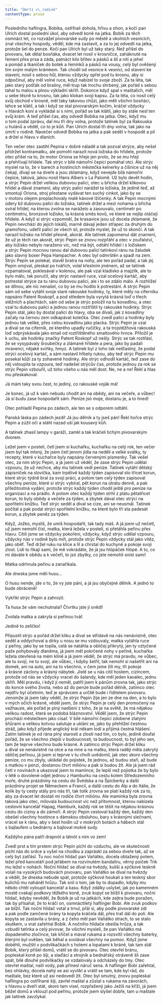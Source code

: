 ```yaml
---
title: "Úmrtí v\_rodině"
contentType: prose
---
```


Posledního haflingra, Bobíka, ostříhali dohola, hřívu a ohon, a kočí pan Ulrich dostal poslední úkol, aby odvedl koně na jatka. Bobík za těch osmnáct let, co rozvážel pivovarské sudy po městě a okolních vesnicích, znal všechny hospody, věděl, kde má zastavit, a za to jej odvedli na jatka, protože šel do penze. Kočí pan Ulrich byl už taky starý. Než přišel do pivovaru, tak dělal bosňáka, dvacet let nosil v krosničce, zaháknuté na řemeni přes prsa a záda, patnáct kilo břitev a pásků a šlí a nití a jehel a pomád a tkaniček do botek a řemínků a pásků na vousy, celý byl ověšený tím svým malým krámkem. Tak chodil od vesnice k vesnici, od stavení ke stavení, nosil s sebou hůl, kterou vždycky opřel pod tu krosnu, aby si odpočinul, aby měl volné ruce, když nabízel to svoje zboží. Za ta léta, tak jako starý pošťák od brašny, měl trup tak trochu shrbený, jak pořád s sebou tahal tu malou a plnou výkladní skříň. Dokonce když spal v maštalích, měl u sebe těsně tu krosnu, tak jako klokan svoji kapsu. Za ta léta, co nosil celý svůj obchod v krosně, měl taky takovou chůzi, jako měli všichni bosňáci, lehce se klátil, a tak i když se stal pivovarským kočím, kráčel vždycky v hlavách koní a vykládal si s nimi, pořád se tak klátil, jako by stále nesl ten svůj krám. A teď přišel čas, aby odvedl Bobíka na jatka. Otec, když mu o tom podal zprávu, dal mu tři dny volna, protože tatínek byl za Rakouska u hulánů a věděl, co to je kůň. Pan Ulrich dostal tři dny volna, tak jako na úmrtí v rodině. Navečer odvedl Bobíka na jatka a pak seděl v hospodě a pil a držel si hlavu v dlaních.

Ten večer otec zastihl Pepina v dobré náladě a tak pozval strýce, aby nešel přidržet kontramatku, ale pomohl narazit nová ložiska do hřídele, protože otec přišel na to, že motor Oriona se hřeje jen proto, že se mu hřejí a přehřívají hřídele. Tak strýc v bílé námořní čepici pomáhal otci. Ale strýc myslel na to, že v barech a hostincích městečka kelnerky a číšnice už na něj čekají, dívají se na dveře a jsou zklamány, když nevejde bílá námořní čepice, taková, jakou nosil Hans Albers v La Palomě. Už bylo devět hodin, a strýc Pepin držel velikou dubovou palici, otec u břicha držel klikovou hřídel a dával znamení, aby strýc palicí narážel ta ložiska, že jedině teď, až smontují Oriona, stroj přestane vydávat ten suchý cinkot, jako by se v motoru olejem proplachovaly malé kávové lžičenky. A tak Pepin mocnými údery bil dubovou palicí do ložiska, tatínek držel a mezi nohama u břicha svíral hřídel, na kterou zvolna se naráželo a zasouvalo, centimetr po centimetru, bronzové ložisko, ta krásná směs kovů, ve které se nejlíp otáčejí hřídele. A když si strýc vzpomněl, že krasavice jsou už docela zklamané, že Pepin nevchází do jejich lokálů, marně dávají jeden střapec za druhým do gramofonu, udeřil palicí ze všech sil, protože myslel, že už to skončí. A tak narazil ložisko na hřídel přesně, akorát. Ale tatínek zapomenul dát znamení, že už je těch ran akorát, strýc Pepin se znovu rozpřáhl a otec v zoufalství, aby ložisko nebylo naraženo víc, než má být, odtáhl hřídel i s ložiskem a strýc Pepin mocnou ranou dal dubovou palicí tatínkovi ránu na žaludek jako slavný boxer Pepa Hampacher. A otec byl odmrštěn a spadl na zem. Strýc Pepin se polekal, stavěl bratra na nohy, ale ten pořád padal, a tak jej Pepin omýval, pleskal po tvářích, volal křestním jménem, až se tatínek vzpamatoval, poklesával v kolenou, ale pak vzal kladívko a majzlík, ale to bylo málo, tak poručil, aby strýc nastavil ruce, vzal ocelový kartáč, aby potrestal strýce za tu ránu dubovou palicí, ale i to se zdálo málo. A rozhlížel se dílnou, ale nic nenašel, co by se mu hodilo k potrestání. A strýc Pepin sám od sebe vytáhl svoje staré rakouské hodinky, ty, které měly na ciferníku napsáno Patent Roskopf, a pod středem byla vyrytá krásná loď o třech stěžních a plachtách, sám od sebe je strýc položil na tu kovadlinu, a otec vzal tu dubovou palici a jednou ranou roztříštil ty rakouské hodinky. Strýc Pepin stál, jako by dostal palicí do hlavy, oba se dívali, jak z kovadliny začaly na černou zem odkapávat kolečka. Otec zvedl palici a hodinky byly jednou tak veliké, přes celou kovadlinu jako placka. Strýc Pepin je vzal a díval se na ciferník, ze kterého upadly ručičky, a ta trojstěžňová rakouská loď odprýskávala jako email od roztříštěného smaltového hrnce. Přiložil je k uchu, ale hodinky značky Patent Roskopf už nešly. Strýc se tak roztřásl, že se vysypávaly šroubečky a zlámané hřídele a pera, jako by padali mravenci, nějaké sviňky, hmyz. A tatínek byl z toho tak nešťastný, že podal strýci ocelový kartáč, a sám nastavil hřbety rukou, aby teď strýc Pepin mu posekal kůži za ty zohavené hodinky. Ale strýc odhodil kartáč, teď zase do něj vstoupila ta vzpoura, teď nadešel strýcův čas, protože jednou za rok se strýc Pepin vzbouřil, už toho všeho u nás měl dost. Ne, ne a ne! Řekl a hlas mu přeskakoval.

Já mám taky svou čest, to jediný, co rakouské voják má!

Je konec, já už k vám nebudu chodit ani na obědy, ani na večeře, a vůbec! Já si budu zase hospodařit sám. Peníze jsó moje, dostanu je, a to hned!

Otec pohladil Pepina po zádech, ale ten se s odporem odtáhl.

Panská láska po zádech jezdí! Já jsu dělník a ty jseš pán! Řekl hořce strýc Pepin a zúžil oči a stáhl nazad uši jak kousavý kůň.

A tatínek zhasil lampy v garáži, zamkl a tak kráčeli tichým pivo­varským dvorem.

Ležel jsem v posteli, četl jsem si kuchařku, kuchařku na celý rok, ten večer jsem byl tak mlsný, že jsem četl jenom jídla na neděli a velké svátky, ty recepty, které v kuchařce byly napsány červenými písmenky. Tak vešel otec, za ním strýc Pepin, a já jsem už věděl, že zase strýc Pepin udělal vzpouru, že už nechce, aby mu tatínek vedl peníze. Tatínek vytáhl dětský zápisníček na slovíčka, kam trpělivě každý týden zapisoval sto třicet korun, které strýc týdně bral za svoji práci, a potom tam celý týden zapisoval všechny peníze, které si strýc vybíral, pět korun na útratu denně, a pak příležitostná vydání, protože strýc každý týden chodil ještě pro peníze na organizaci a na prádlo. A potom otec každý týden strhl z platu pětatřicet korun, to byly obědy a večeře za týden, a zbytek dával otec strýci na spořitelní knížku. Teď strýc seděl a díval se cize, ani se neusmál. Tatínek počítal a pak podal strýci spořitelní knížku, na které bylo tři sta padesát korun, a zbytek peněz za týden.

Když, Jožko, myslíš, že umíš hospodařit, tak tady máš. A já jsem už nečetl, už jsem nemohl číst, matka, která ležela v posteli, si přetáhla peřinu přes hlavu. Cítili jsme se vždycky pokořeni, vždycky, když strýc udělal vzpouru, vždycky nás v rodině bylo míň, protože strýc Pepin vždycky stál jako vítěz, jako oběť. Teď držel ruku na klice a lil a chrstal do kuchyně a pokoje svoji zlost. Lidi to říkají sami, že mě vokrádáte, že já jsu hlópáček hlópé. A to, co mi dáváte k obědu a k večeři, to jsó zbytky, co jste nemohli sníst sami!

Matka odrhnula peřinu a zanaříkala.

Ale dneska jsme měli husu…

O husu nende, jde o to, že vy jste páni, a já jsu obyčejné dělník. A jednó to bude obráceně!

Vykřikl strýc Pepin a zahrozil.

Ta husa že vám nechutnala? Čtvrtku jste jí snědl!

Zvolala matka a zakryla si peřinou tvář.

Jedině to zelíčko!

Připustil strýc a pořád držel kliku a díval se střídavě na nás nenávistně, otec seděl a oddychoval a dírky u nosu se mu vzdouvaly, matka vytáhla ruce z peřiny, jako by se topila, celá se natáhla a obličej přikrytý, jen ty vztyčené paže pohybovaly dlaněma, já jsem měl pokrčené nohy v peřině, kuchařka ležela otevřená na mém klíně a já jsem věděl, že strýc má pravdu, ne vůbec, ale tu svoji, ne tu svoji, ale vůbec, i kdyby šetřil, tak nemohl si našetřit ani na domek, ani na auto, ani na to všechno, v čem jsme žili my, tři pokoje a krásné záclony a krásný nábytek. Jistě se u nás cítil hostem, cizincem, protože od nás se vždycky vracel do šalandy, kde měl jeden kavalec, jednu skříň. Měl pravdu, i když ji neměl, patřil jsem k pánům zrovna tak, jako strýc do konce svého života, nebo až do penze bude pořád dělník, zatímco otec nejdřív byl účetním, teď je správcem a určitě bude i řiditelem pivovaru. Jenomže já jsem taky věděl, že strýc Pepin žije jen ze dne na den, a to bylo v mých očích krásné, věděl jsem, že strýc Pepin je celý den promočený na važhauze, ale pořád je plný nadšení z toho, že je na světě, že má nějakou velikou radost, která se podobá bláznovství. Věděl jsem, že strýc Pepin prochází městečkem jako císař. V bílé námořní čepici zdobené zlatými šňůrami a velikou kotvou salutuje a uklání se, jako by přehlížel čestnou stráž, jako když přijede anglický král někam lodí a přijímá čestná hlášení. Zatím tatínek je od rána plný starostí a zlostí nad tím, co bylo, jedině doufal pořád, že se všechno zlepší v budoucnosti, ta budoucnost, to byl jeho sen, tam že teprve všechno bude krásné. A zatímco strýc Pepin držel kliku a díval se nenávistně na otce a na mne a na matku, která raději měla zakrytý obličej peřinou, já jsem si teprve v tu chvíli uvědomil, jak otec skoro všechny peníze, co mu zbyly, ukládal do pojistek, že jednou, až budou staří, až bude s matkou v penzi, dostanou čtvrt miliónu a pak si budou žít. Ale já jsem rád četl v novinách a ukazoval jsem to mamince, že lepší než pojistka že by bylo v létě o dovolené odjet jednou z Hamburku na cestu kolem Středozemního moře, druhé prázdniny na cestu do Švédska a na Špicberky a další prázdniny projet se Německem a Francií, a další cestu do Alp a do Itálie, že kolik by ty cesty stály pro nás tři, tak tolik zrovna se platí každý rok za to, aby za dvacet let dostali mí rodiče čtvrt miliónu. Ale maminka byla zrovna taková jako otec, milovala budoucnost víc než přítomnost, kterou nabízela cestovní kancelář Hapag, Hamburk, každý rok se těšit na nějakou krásnou cestu do ciziny a do zámoří. A strýc Pepin cestoval každý den, každý den obešel všechny hostince s dámskou obsluhou, bary s krásnými slečnami, vracel se k ránu, aby v šest hodin už v mokrých botách a hábech stál s bajlaufem u bednárny a bajloval mokré sudy.

Každýho pána patří drapnót a látnót s nim vo zem!

Zvedl prst a tím prstem strýc Pepin píchl do vzduchu, ale ve skutečnosti píchl nás do srdce a vyšel na chodbu a zapráskl za sebou dveře tak, až se celý byt zatřásl. Tu noc noční hlídač pan Vaňátko, docela obtažený potem, ležel před kanceláří pod jeřábem na rozvinutém bandalíru, věrný psíček Trik mu ležel v nohách. Noční hlídač se díval na hvězdy, kuliši a sýčkové teskně volali na vysokých budovách pivovaru, pan Vaňátko se díval na hvězdy a věděl, že dneska nebude spát, protože sýčkové houkali a ten teskný sbor kulichů mu naháněl hrůzu. Tak snil o tom, jak by to dopadlo, kdyby mu někdo chtěl vyloupit kancelář a kasu. Když zdálky uslyšel, jak po kamenném mostě cvakají podkovy těžkého koně, zvuk kopyt se blížil k pivovaru, noční hlídač, kdyby nevěděl, že Bobík je už na jatkách, kde zejtra bude poražen, tak by přísahal, že to kráčí on, osmnáctiletý haflinger Bobi. Ale zvuk podkov se blížil. Tak noční hlídač vstal a trnul, přál si, aby podle pivovarské zdi a pak podle zamčené brány ta kopyta kráčela dál, přes trať dál do polí. Ale kopyta se zastavila u brány, a z čeho měl pan Vaňátko strach, to se stalo skutkem, u vrat zařehtal Bobík. A nočního hlídače obešla hrůza, a tak vzbudil tatínka a celý pivovar, že všichni mysleli, že pan Vaňátko má dopadeného zločince, tak křičel a mával rukama a rozsvítil všechny baterky, kterými byl ověšen, tak běhal a svolával všechny na pomoc. Když jsme doběhli, mužští v podvlíkačkách s holemi a lopatami k bráně, tak tam stál Bobík, který přišel domů, vrátil se do pivovaru. Otec otevřel bránu, popleskal koně po šíji, a slaďáci a strojník a bednářský otráveně šli zase spát, bílé dlouhé podvlíkačky se vzdalovaly a odcházely do tmy. Otec otevřel maštal, nalil vody, pak přinesl náruč sena. A haflinger Bobi zařehtal, bez ohlávky, docela nahý se asi vyvlíkl a vrátil se tam, kde byl rád, do maštale, bez které už asi nedovedl žít. Otec byl smutný, znovu popleskal haflingra po ostříhané šíji, zavřel maštal a zůstal s rukama na závorách, s hlavou u dveří stát, skoro tam visel, rozpřažený jako Ježíš na kříži, já jsem běžel domů a vklouzl pod peřinu, protože jsem slyšel dobře, tam u maštale jak tatínek zavzlykal.

